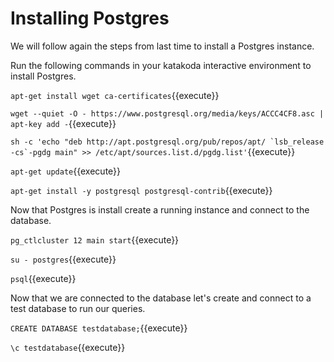 # Installing Postgres

We will follow again the steps from last time to install a Postgres instance.

Run the following commands in your katakoda interactive environment to install Postgres.

`apt-get install wget ca-certificates`{{execute}}

`wget --quiet -O - https://www.postgresql.org/media/keys/ACCC4CF8.asc | apt-key add -`{{execute}}

``sh -c 'echo "deb http://apt.postgresql.org/pub/repos/apt/ `lsb_release -cs`-pgdg main" >> /etc/apt/sources.list.d/pgdg.list'``{{execute}}

`apt-get update`{{execute}}

`apt-get install -y postgresql postgresql-contrib`{{execute}}

Now that Postgres is install create a running instance and connect to the database.

`pg_ctlcluster 12 main start`{{execute}}

`su - postgres`{{execute}}

`psql`{{execute}}

Now that we are connected to the database let's create and connect to a test
database to run our queries.

`CREATE DATABASE testdatabase;`{{execute}}

`\c testdatabase`{{execute}}

